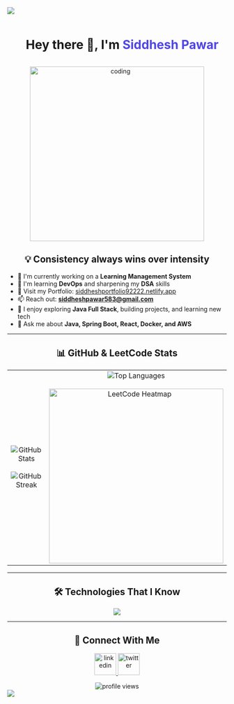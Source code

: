<!--horizontal divider(gradiant)-->
<img src="https://user-images.githubusercontent.com/73097560/115834477-dbab4500-a447-11eb-908a-139a6edaec5c.gif">


<!--h1 without bottom border-->
<div id="user-content-toc">
  <ul align="center">
    <summary><h1 style="display: inline-block">Hey there 👋, I'm <span style="color:#4F46E5;">Siddhesh Pawar</span></h1></summary>
  </ul>
</div>

<div align="center">
  <img width="400" src="https://media.giphy.com/media/qgQUggAC3Pfv687qPC/giphy.gif" alt="coding" />
</div>

<div align="center">
  <h2>💡 Consistency always wins over intensity</h2>
</div>

- 🚧 I'm currently working on a **Learning Management System**
- 🌱 I'm learning **DevOps** and sharpening my **DSA** skills
- 🔗 Visit my Portfolio: [siddheshportfolio92222.netlify.app](https://siddheshportfolio92222.netlify.app/)
- 📫 Reach out: **siddheshpawar583@gmail.com**
- 🧠 I enjoy exploring **Java Full Stack**, building projects, and learning new tech
- 💬 Ask me about **Java, Spring Boot, React, Docker, and AWS**

---

<div align="center">
  <h2>📊 GitHub & LeetCode Stats</h2>
</div>

<div align="center">
  <table>
    <tr>
      <td width="50%" align="center">
        <img src="https://github-readme-stats.vercel.app/api?username=Siddpawar9222&show_icons=true&theme=radical" alt="GitHub Stats" />
        <br><br>
        <img src="https://github-readme-streak-stats.herokuapp.com/?user=Siddpawar9222&theme=radical" alt="GitHub Streak" />
      </td>
      <td width="50%" align="center">
        <img src="https://github-readme-stats.vercel.app/api/top-langs/?username=Siddpawar9222&layout=compact&theme=radical" alt="Top Languages" />
        <br><br>
        <img src="https://leetcard.jacoblin.cool/GeekySiddhesh?theme=radical&ext=heatmap" alt="LeetCode Heatmap" width="400"/>
      </td>
    </tr>
  </table>
</div>

---

<div align="center">
  <h2>🛠️ Technologies That I Know</h2>
</div>

<p align="center">
  <a href="https://skillicons.dev">
    <img src="https://skillicons.dev/icons?i=java,spring,docker,kubernetes,mysql,git,aws,html,css,materialui,javascript,react" />
  </a>
</p>

---

<div align="center">
  <h2>🤝 Connect With Me</h2>
</div>

<p align="center">
  <a href="https://www.linkedin.com/in/siddheshpawar22" target="_blank">
    <img src="https://user-images.githubusercontent.com/88904952/234979284-68c11d7f-1acc-4f0c-ac78-044e1037d7b0.png" alt="linkedin" height="50" width="50" />
  </a>
  <a href="https://x.com/GeekySiddhesh" target="_blank">
    <img src="https://user-images.githubusercontent.com/88904952/234980676-61bfb021-ecc8-48f7-88e6-34c1b06c4a58.png" alt="twitter" height="50" width="50" />
  </a>
</p>

<div align="center">
  <img src="https://komarev.com/ghpvc/?username=siddpawar9222&label=Profile%20views&color=0e75b6&style=flat" alt="profile views" />
</div>

<!--horizontal divider(gradiant)-->
<img src="https://user-images.githubusercontent.com/73097560/115834477-dbab4500-a447-11eb-908a-139a6edaec5c.gif">
